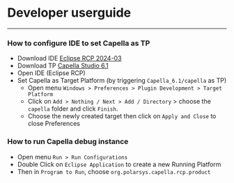 # Developer userguide
---
### How to configure IDE to set Capella as TP
* Download IDE [Eclipse RCP 2024-03](https://www.eclipse.org/downloads/packages/release/2024-03/r/eclipse-ide-rcp-and-rap-developers)
* Download TP [Capella Studio 6.1](https://download.eclipse.org/capella/core/products/releases/6.1.0/)
* Open IDE (Eclipse RCP)
* Set Capella as Target Platform (by triggering `Capella_6.1/capella` as TP)
    * Open menu `Windows > Preferences > Plugin Development > Target Platform`
    * Click on `Add > Nothing / Next > Add / Directory` > choose the `capella` folder and click `Finish`.
    * Choose the newly created target then click on `Apply and Close` to close Preferences

### How to run Capella debug instance
* Open menu `Run > Run Configurations`
* Double Click on `Eclipse Application` to create a new Running Platform
* Then in `Program to Run`, choose `org.polarsys.capella.rcp.product`